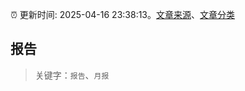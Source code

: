 :alarm_clock: 更新时间: 2025-04-16 23:38:13。[文章来源](/README.md)、[文章分类](/TAGS.md)

## 报告


> 关键字：`报告`、`月报`



